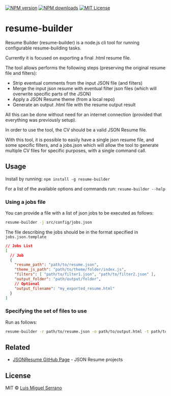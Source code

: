 [![NPM version][npm-version-image]][npm-url] [![NPM downloads][npm-downloads-image]][npm-url] [![MIT License][license-image]][license-url]

# resume-builder

Resume Builder (resume-builder) is a node.js cli tool for running configurable resume-building tasks.

Currently it is focused on exporting a final .html resume file.

The tool allows performs the following steps (preserving the original resume file and filters):
- Strip eventual comments from the input JSON file (and filters)
- Merge the input json resume with eventual filter json files (which will overwrite specific parts of the JSON)
- Apply a JSON Resume theme (from a local repo)
- Generate an output .html file with the resume output result

All this can be done without need for an internet connection (provided that everything was previously setup).

In order to use the tool, the CV should be a valid JSON Resume file.

With this tool, it is possible to easily have a single json resume file, and some specific filters, and a jobs.json which will allow the tool to generate multiple CV files for specific purposes, with a single command call.

## Usage

Install by running: `npm install -g resume-builder`

For a list of the available options and commands run: `resume-builder --help`

### Using a jobs file

You can provide a file with a list of json jobs to be executed as follows:

```sh
resume-builder -j src/config/jobs.json
```

The file describing the jobs should be in the format specified in `jobs.json.template`

```json
// Jobs List
[
  // Job
  {
    "resume_path": "path/to/resume.json",
    "theme_js_path": "path/to/theme/folder/index.js",
    "filters": [ "path/to/filter1.json", "path/to/filter2.json" ],
    "output_folder": "path/output/folder",
    // Optional
    "output_filename": "my_exported_resume.html"
  }
]
```

### Specifying the set of files to use

Run as follows:

```sh
resume-builder -r path/to/resume.json -o path/to/output.html -t path/to/theme/index.js
```

## Related

- [JSONResume GitHub Page](https://github.com/jsonresume) - JSON Resume projects

## License

MIT © [Luis Miguel Serrano](https://github.com/lmserrano)


[license-image]: http://img.shields.io/badge/license-MIT-blue.svg?style=flat
[license-url]: LICENSE

[npm-url]: https://npmjs.org/package/resume-builder
[npm-version-image]: https://img.shields.io/npm/v/resume-builder.svg?style=flat
[npm-downloads-image]: http://img.shields.io/npm/dm/resume-builder.svg?style=flat